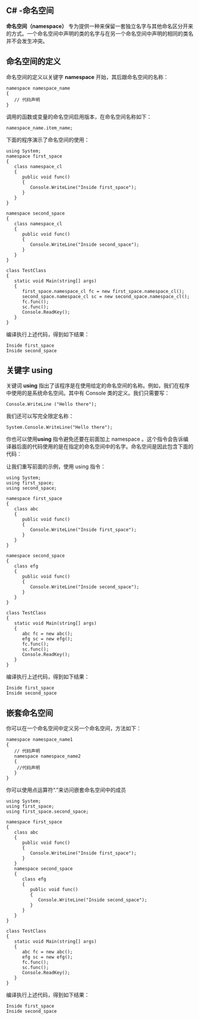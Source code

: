 ## C\# -命名空间
  
**命名空间（namespace）** 专为提供一种来保留一套独立名字与其他命名区分开来的方式。一个命名空间中声明的类的名字与在另一个命名空间中声明的相同的类名并不会发生冲突。
  
## 命名空间的定义
  
命名空间的定义以关键字 **namespace** 开始，其后跟命名空间的名称：
<pre><code>namespace namespace_name
{
   // 代码声明
}</code></pre>
  
调用的函数或变量的命名空间启用版本，在命名空间名称如下：
<pre><code>namespace_name.item_name;
</code></pre>
  
下面的程序演示了命名空间的使用：
<pre><code>using System;
namespace first_space
{
   class namespace_cl
   {
      public void func()
      {
         Console.WriteLine("Inside first_space");
      }
   }
}

namespace second_space
{
   class namespace_cl
   {
      public void func()
      {
         Console.WriteLine("Inside second_space");
      }
   }
}

class TestClass
{
   static void Main(string[] args)
   {
      first_space.namespace_cl fc = new first_space.namespace_cl();
      second_space.namespace_cl sc = new second_space.namespace_cl();
      fc.func();
      sc.func();
      Console.ReadKey();
   }
}</code></pre>
编译执行上述代码，得到如下结果：
<pre><code>Inside first_space
Inside second_space</code></pre>
  
## 关键字 using

关键词 **using** 指出了该程序是在使用给定的命名空间的名称。例如，我们在程序中使用的是系统命名空间。其中有 Console 类的定义。我们只需要写：
<pre><code>Console.WriteLine ("Hello there");
</code></pre>
  
我们还可以写完全限定名称：
<pre><code>System.Console.WriteLine("Hello there");
</code></pre>

你也可以使用**using** 指令避免还要在前面加上 namespace 。这个指令会告诉编译器后面的代码使用的是在指定的命名空间中的名字。命名空间是因此包含下面的代码：
  
让我们重写前面的示例，使用 using 指令：
<pre><code>using System;
using first_space;
using second_space;

namespace first_space
{
   class abc
   {
      public void func()
      {
         Console.WriteLine("Inside first_space");
      }
   }
}

namespace second_space
{
   class efg
   {
      public void func()
      {
         Console.WriteLine("Inside second_space");
      }
   }
}   

class TestClass
{
   static void Main(string[] args)
   {
      abc fc = new abc();
      efg sc = new efg();
      fc.func();
      sc.func();
      Console.ReadKey();
   }
}</code></pre>
编译执行上述代码，得到如下结果：
<pre><code>Inside first_space
Inside second_space</code></pre>
  
## 嵌套命名空间
  
你可以在一个命名空间中定义另一个命名空间，方法如下：
<pre><code>namespace namespace_name1
{
   // 代码声明
   namespace namespace_name2
   {
    //代码声明
   }
}</code></pre>
你可以使用点运算符“.”来访问嵌套命名空间中的成员
<pre><code>using System;
using first_space;
using first_space.second_space;

namespace first_space
{
   class abc
   {
      public void func()
      {
         Console.WriteLine("Inside first_space");
      }
   }
   namespace second_space
   {
      class efg
      {
         public void func()
         {
            Console.WriteLine("Inside second_space");
         }
      }
   }   
}
 
class TestClass
{
   static void Main(string[] args)
   {
      abc fc = new abc();
      efg sc = new efg();
      fc.func();
      sc.func();
      Console.ReadKey();
   }
}</code></pre>
编译执行上述代码，得到如下结果：
<pre><code>Inside first_space
Inside second_space</code></pre>




